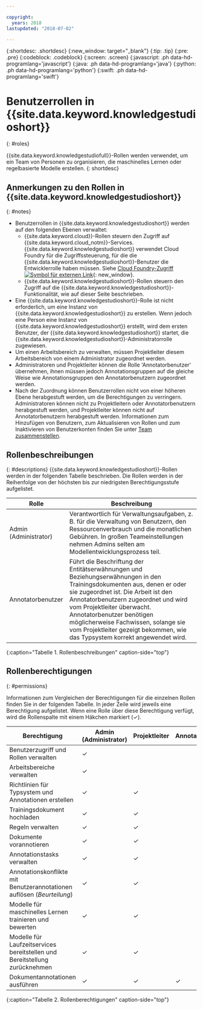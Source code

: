 ```yaml
---

copyright:
  years: 2018
lastupdated: "2018-07-02"

---
```


{:shortdesc: .shortdesc}
{:new_window: target="_blank"}
{:tip: .tip}
{:pre: .pre}
{:codeblock: .codeblock}
{:screen: .screen}
{:javascript: .ph data-hd-programlang='javascript'}
{:java: .ph data-hd-programlang='java'}
{:python: .ph data-hd-programlang='python'}
{:swift: .ph data-hd-programlang='swift'}

# Benutzerrollen in {{site.data.keyword.knowledgestudioshort}}
{: #roles}

{{site.data.keyword.knowledgestudiofull}}-Rollen werden verwendet, um ein Team von Personen zu organisieren, die maschinelles Lernen oder regelbasierte Modelle erstellen.
{: shortdesc}

## Anmerkungen zu den Rollen in {{site.data.keyword.knowledgestudioshort}}
{: #notes}

- Benutzerrollen in {{site.data.keyword.knowledgestudioshort}} werden auf den folgenden Ebenen verwaltet:
  - {{site.data.keyword.cloud}}-Rollen steuern den Zugriff auf {{site.data.keyword.cloud_notm}}-Services. {{site.data.keyword.knowledgestudioshort}} verwendet Cloud Foundry für die Zugriffssteuerung, für die die {{site.data.keyword.knowledgestudioshort}}-Benutzer die Entwicklerrolle haben müssen. Siehe [Cloud Foundry-Zugriff ![Symbol für externen Link](../../icons/launch-glyph.svg "Symbol für externen Link")](https://{DomainName}/docs/iam/cfaccess.html){: new_window}.
  - {{site.data.keyword.knowledgestudioshort}}-Rollen steuern den Zugriff auf die {{site.data.keyword.knowledgestudioshort}}-Funktionalität, wie auf dieser Seite beschrieben.
- Eine {{site.data.keyword.knowledgestudioshort}}-Rolle ist nicht erforderlich, um eine Instanz von {{site.data.keyword.knowledgestudioshort}} zu erstellen. Wenn jedoch eine Person eine Instanz von {{site.data.keyword.knowledgestudioshort}} erstellt, wird dem ersten Benutzer, der {{site.data.keyword.knowledgestudioshort}} startet, die {{site.data.keyword.knowledgestudioshort}}-Administratorrolle zugewiesen.
- Um einen Arbeitsbereich zu verwalten, müssen Projektleiter diesem Arbeitsbereich von einem Administrator zugeordnet werden.
- Administratoren und Projektleiter können die Rolle 'Annotatorbenutzer' übernehmen, ihnen müssen jedoch Annotationsgruppen auf die gleiche Weise wie Annotationsgruppen den Annotatorbenutzern zugeordnet werden.
- Nach der Zuordnung können Benutzerrollen nicht von einer höheren Ebene herabgestuft werden, um die Berechtigungen zu verringern. Administratoren können nicht zu Projektleitern oder Annotatorbenutzern herabgestuft werden, und Projektleiter können nicht auf Annotatorbenutzern herabgestuft werden. Informationen zum Hinzufügen von Benutzern, zum Aktualisieren von Rollen und zum Inaktivieren von Benutzerkonten finden Sie unter [Team zusammenstellen](/docs/services/watson-knowledge-studio/team.html). 

## Rollenbeschreibungen
{: #descriptions}
{{site.data.keyword.knowledgestudioshort}}-Rollen werden in der folgenden Tabelle beschrieben. Die Rollen werden in der Reihenfolge von der höchsten bis zur niedrigsten Berechtigungsstufe aufgelistet.

| Rolle | Beschreibung |
|------|-------------|
| Admin (Administrator) | Verantwortlich für Verwaltungsaufgaben, z. B. für die Verwaltung von Benutzern, den Ressourcenverbrauch und die monatlichen Gebühren. In großen Teameinstellungen nehmen Admins selten am Modellentwicklungsprozess teil. | Projektleiter | Verantwortlich für die allgemeine Organisation des Arbeitsbereichs, dem sie oder er zugeordnet ist. Zu den Tasks gehören das Erstellen des Typensystems, das Verwalten von Assets, die Verwaltung von Annotationstasks, das Auswerten des Modells für maschinelles Lernen und die Implementierung von Modellen. Benutzer in dieser Rolle benötigen Branchenwissen, weil sie das Typsystem erstellen, den Annotatorbenutzern zeigen, wie das Typsystem korrekt angewendet wird, und die Modellqualität bewerten. |
| Annotatorbenutzer | Führt die Beschriftung der Entitätserwähnungen und Beziehungserwähnungen in den Trainingsdokumenten aus, denen er oder sie zugeordnet ist. Die Arbeit ist den Annotatorbenutzern zugeordnet und wird vom Projektleiter überwacht. Annotatorbenutzer benötigen möglicherweise Fachwissen, solange sie vom Projektleiter gezeigt bekommen, wie das Typsystem korrekt angewendet wird. |
{:caption="Tabelle 1. Rollenbeschreibungen" caption-side="top"}

## Rollenberechtigungen
{: #permissions}

Informationen zum Vergleichen der Berechtigungen für die einzelnen Rollen finden Sie in der folgenden Tabelle. In jeder Zeile wird jeweils eine Berechtigung aufgelistet. Wenn eine Rolle über diese Berechtigung verfügt, wird die Rollenspalte mit einem Häkchen markiert (&checkmark;).

| Berechtigung | Admin (Administrator) | Projektleiter | Annotatorbenutzer |
|------------|-------|-----------------|-----------------|
| Benutzerzugriff und Rollen verwalten | &checkmark; |  |  |
| Arbeitsbereiche verwalten | &checkmark; |  |  |
| Richtlinien für Typsystem und Annotationen erstellen | &checkmark; | &checkmark; |  |
| Trainingsdokument hochladen | &checkmark; | &checkmark; |  |
| Regeln verwalten | &checkmark; | &checkmark; |  |
| Dokumente vorannotieren | &checkmark; | &checkmark; |  |
| Annotationstasks verwalten | &checkmark; | &checkmark; |  |
| Annotationskonflikte mit Benutzerannotationen auflösen (*Beurteilung*) | &checkmark; | &checkmark; |  |
| Modelle für maschinelles Lernen trainieren und bewerten | &checkmark; | &checkmark; |  |
| Modelle für Laufzeitservices bereitstellen und Bereitstellung zurücknehmen | &checkmark; | &checkmark; |  |
| Dokumentannotationen ausführen | &checkmark; | &checkmark; | &checkmark; |
{:caption="Tabelle 2. Rollenberechtigungen" caption-side="top"}
